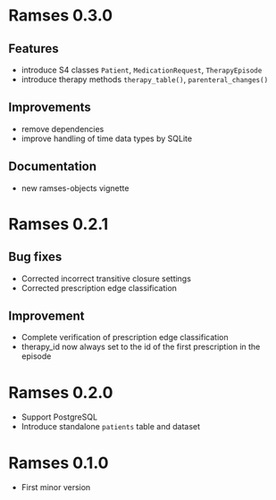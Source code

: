 
# Ramses 0.3.0

## Features

* introduce S4 classes `Patient`, `MedicationRequest`, `TherapyEpisode`
* introduce therapy methods `therapy_table()`, `parenteral_changes()`

## Improvements

* remove dependencies
* improve handling of time data types by SQLite

## Documentation

* new ramses-objects vignette

# Ramses 0.2.1

## Bug fixes

* Corrected incorrect transitive closure settings
* Corrected prescription edge classification

## Improvement

* Complete verification of prescription edge classification
* therapy_id now always set to the id of the first prescription in the episode

# Ramses 0.2.0

* Support PostgreSQL
* Introduce standalone `patients` table and dataset

# Ramses 0.1.0

* First minor version